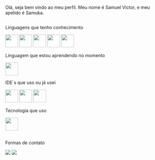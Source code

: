 Olá, seja bem vindo ao meu perfil. Meu nome é Samuel Victor, e meu apelido é Samuka.

##

Linguagens que tenho conhecimento
<div> 
            <img  src="https://cdn.jsdelivr.net/gh/devicons/devicon/icons/html5/html5-original-wordmark.svg" width="40" height="40"/>
            <img  src="https://cdn.jsdelivr.net/gh/devicons/devicon/icons/css3/css3-original-wordmark.svg" width="40" height="40"/>
            <img  src="https://cdn.jsdelivr.net/gh/devicons/devicon/icons/python/python-original-wordmark.svg" width="40" height="40"/>
            <img  src="https://cdn.jsdelivr.net/gh/devicons/devicon/icons/php/php-original.svg" width="40" height="40"/>
            <img  src="https://cdn.jsdelivr.net/gh/devicons/devicon/icons/java/java-original-wordmark.svg" width="40" height="40"/>
</div>
          
Linguagem que estou aprendendo no momento
<div>
            <img src="https://cdn.jsdelivr.net/gh/devicons/devicon/icons/javascript/javascript-original.svg" width="40" height="40" />
</div>
            
IDE´s que uso ou já usei
<div>
            <img src="https://cdn.jsdelivr.net/gh/devicons/devicon/icons/vscode/vscode-original.svg" width="40" height="40"/>
            <img src="https://cdn.jsdelivr.net/gh/devicons/devicon/icons/atom/atom-original.svg" width="40" height="40"/>
            <img src="https://cdn.jsdelivr.net/gh/devicons/devicon/icons/pycharm/pycharm-original.svg" width="40" height="40"/>
</div> 

Tecnologia que uso
<div>
            <img src="https://cdn.jsdelivr.net/gh/devicons/devicon/icons/git/git-original.svg" width="40" height="40"/>
</div>

##  
 
Formas de contato
<div> 
<a href="https://www.linkedin.com/in/samuel-victor-7a263b210/" target="_blank"><img src="https://img.shields.io/badge/-LinkedIn-%230077B5?style=for-the-badge&logo=linkedin&logoColor=white" target="_blank"></a> 
<a href = "mailto:samuelvic856@gmail.com"><img src="https://img.shields.io/badge/-Gmail-%23333?style=for-the-badge&logo=gmail&logoColor=white" target="_blank"></a>
</div>
